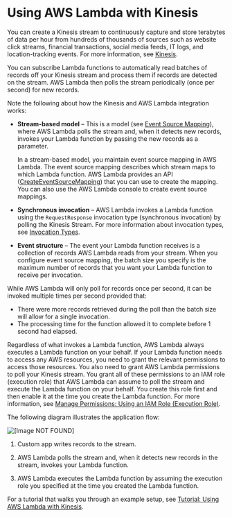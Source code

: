 # Using AWS Lambda with Kinesis<a name="with-kinesis"></a>

You can create a Kinesis stream to continuously capture and store terabytes of data per hour from hundreds of thousands of sources such as website click streams, financial transactions, social media feeds, IT logs, and location\-tracking events\. For more information, see [Kinesis](https://aws.amazon.com/kinesis/)\. 

You can subscribe Lambda functions to automatically read batches of records off your Kinesis stream and process them if records are detected on the stream\. AWS Lambda then polls the stream periodically \(once per second\) for new records\.

Note the following about how the Kinesis and AWS Lambda integration works:
+ **Stream\-based model** – This is a model \(see [Event Source Mapping](invocation-options.md#intro-invocation-modes)\), where AWS Lambda polls the stream and, when it detects new records, invokes your Lambda function by passing the new records as a parameter\. 

  In a stream\-based model, you maintain event source mapping in AWS Lambda\. The event source mapping describes which stream maps to which Lambda function\. AWS Lambda provides an API \([CreateEventSourceMapping](API_CreateEventSourceMapping.md)\) that you can use to create the mapping\. You can also use the AWS Lambda console to create event source mappings\. 
+ **Synchronous invocation** – AWS Lambda invokes a Lambda function using the `RequestResponse` invocation type \(synchronous invocation\) by polling the Kinesis Stream\. For more information about invocation types, see [Invocation Types](invocation-options.md)\. 
+ **Event structure** – The event your Lambda function receives is a collection of records AWS Lambda reads from your stream\. When you configure event source mapping, the batch size you specify is the maximum number of records that you want your Lambda function to receive per invocation\.

While AWS Lambda will only poll for records once per second, it can be invoked multiple times per second provided that:
+ There were more records retrieved during the poll than the batch size will allow for a single invocation\.
+ The processing time for the function allowed it to complete before 1 second had elapsed\.

Regardless of what invokes a Lambda function, AWS Lambda always executes a Lambda function on your behalf\. If your Lambda function needs to access any AWS resources, you need to grant the relevant permissions to access those resources\. You also need to grant AWS Lambda permissions to poll your Kinesis stream\. You grant all of these permissions to an IAM role \(execution role\) that AWS Lambda can assume to poll the stream and execute the Lambda function on your behalf\. You create this role first and then enable it at the time you create the Lambda function\. For more information, see [Manage Permissions: Using an IAM Role \(Execution Role\)](intro-permission-model.md#lambda-intro-execution-role)\.

The following diagram illustrates the application flow:

![\[Image NOT FOUND\]](http://docs.aws.amazon.com/lambda/latest/dg/images/kinesis-pull-10.png)

1. Custom app writes records to the stream\.

1. AWS Lambda polls the stream and, when it detects new records in the stream, invokes your Lambda function\.

1. AWS Lambda executes the Lambda function by assuming the execution role you specified at the time you created the Lambda function\.

For a tutorial that walks you through an example setup, see [Tutorial: Using AWS Lambda with Kinesis](with-kinesis-example.md)\.